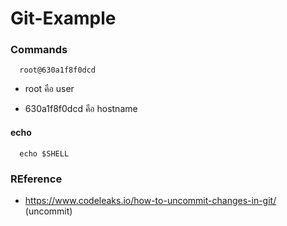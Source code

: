 # Git-Example

### Commands

      root@630a1f8f0dcd 
   
- root คือ user 

- 630a1f8f0dcd คือ hostname

#### echo

      echo $SHELL

### REference

- https://www.codeleaks.io/how-to-uncommit-changes-in-git/ (uncommit)


